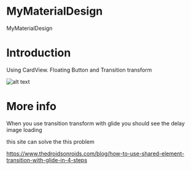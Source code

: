 # MyMaterialDesign
MyMaterialDesign

# Introduction

Using CardView. Floating Button and Transition transform

![alt text](http://url/to/img.png)

# More info

When you use transition transform with glide
you should see the delay image loading

this site can solve the this problem

https://www.thedroidsonroids.com/blog/how-to-use-shared-element-transition-with-glide-in-4-steps